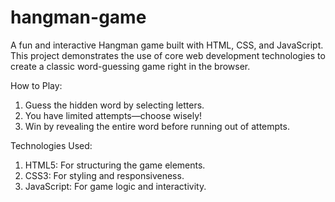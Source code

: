 # hangman-game
A fun and interactive Hangman game built with HTML, CSS, and JavaScript. This project demonstrates the use of core web development technologies to create a classic word-guessing game right in the browser.

How to Play: 
1. Guess the hidden word by selecting letters.
2. You have limited attempts—choose wisely!
3. Win by revealing the entire word before running out of attempts.
  
Technologies Used:
1. HTML5: For structuring the game elements.
2. CSS3: For styling and responsiveness.
3. JavaScript: For game logic and interactivity.
